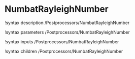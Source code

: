 # NumbatRayleighNumber
!syntax description /Postprocessors/NumbatRayleighNumber

!syntax parameters /Postprocessors/NumbatRayleighNumber

!syntax inputs /Postprocessors/NumbatRayleighNumber

!syntax children /Postprocessors/NumbatRayleighNumber
